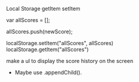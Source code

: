 Local Storage
getItem
setItem

var allScores = [];


allScores.push(newScore);

localStorage.setItem("allScores", allScores)
localStorage.getItem("allScores")

make a ul to display the score history on the screen 

* Maybe use .appendChild().